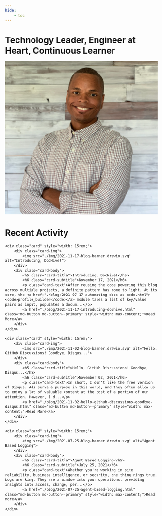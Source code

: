 ```yaml
---
hide:
    - toc
---
```

<style>
  .md-content__button {
    display: none;
  }
</style>

# Technology Leader, Engineer at Heart, Continuous Learner


<div class="portrait">
    <img src="./img/portrait1.drawio.svg">
</div>


# Recent Activity
<section class="grid">
    
    <div class="card" style="width: 15rem;">
        <div class="card-img">
            <img src="./img/2021-11-17-blog-banner.drawio.svg" alt="Introducing, DocHive!">
        </div>
        <div class="card-body">
            <h5 class="card-title">Introducing, DocHive!</h5>
            <h6 class="card-subtitle">November 17, 2021</h6>
            <p class="card-text">After reusing the code powering this blog across multiple projects, a definite pattern has come to light. At its core, the <a href="./blog/2021-07-17-automating-docs-as-code.html"><code>profile_builder</code></a> module takes a list of key/value pairs as input, populates a docum...</p>
            <a href="./blog/2021-11-17-introducing-dochive.html" class="md-button md-button--primary" style="width: max-content;">Read More</a>
        </div>
    </div>
    
    <div class="card" style="width: 15rem;">
        <div class="card-img">
            <img src="./img/2021-11-02-blog-banner.drawio.svg" alt="Hello, GitHub Discussions! Goodbye, Disqus...">
        </div>
        <div class="card-body">
            <h5 class="card-title">Hello, GitHub Discussions! Goodbye, Disqus...</h5>
            <h6 class="card-subtitle">November 02, 2021</h6>
            <p class="card-text">In short, I don't like the free version of Disqus. Ads serve a purpose in this world, and they often allow us to enjoy a lot of valuable content at the cost of a portion of our attention. However, I d...</p>
            <a href="./blog/2021-11-02-hello-github-discussions-goodbye-disqus.html" class="md-button md-button--primary" style="width: max-content;">Read More</a>
        </div>
    </div>
    
    <div class="card" style="width: 15rem;">
        <div class="card-img">
            <img src="./img/2021-07-25-blog-banner.drawio.svg" alt="Agent Based Logging">
        </div>
        <div class="card-body">
            <h5 class="card-title">Agent Based Logging</h5>
            <h6 class="card-subtitle">July 25, 2021</h6>
            <p class="card-text">Whether you're working in site reliability, business intelligence, or security, one thing rings true. Logs are king. They are a window into your operations, providing insights into access, change, per...</p>
            <a href="./blog/2021-07-25-agent-based-logging.html" class="md-button md-button--primary" style="width: max-content;">Read More</a>
        </div>
    </div>
    
</section>
